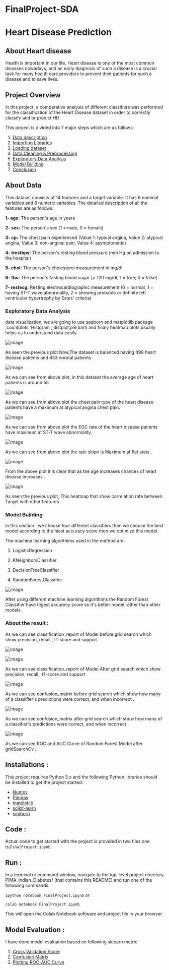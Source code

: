 # FinalProject-SDA
# Heart Disease Prediction 

## About Heart disease
Health is important in our life. Heart disease is one of the most common diseases nowadays, and an early diagnosis of such a disease is a crucial task for many health care providers to prevent their patients for such a disease and to save lives. 
## Project Overview

In this project, a comparative analysis of different classifiers was performed for the classification of the Heart Disease dataset in order to correctly classify and or predict HD .

This project is divided into 7 major steps which are as follows:

1. [Data description](#data-desc)
2. [Importing Libraries ](#imp-lib)
3. [Loading dataset](#data-load)
4. [Data Cleaning & Preprocessing](#data-prep)
5. [Exploratory Data Analysis](#data-eda)
6. [Model Building](#data-model)
7. [Conclusion](#data-conc)


## About Data 

This dataset consists of 14 features and a target variable. It has 6 nominal variables and 8 numeric variables. The detailed description of all the features are as follows:

**1- age:** The person's age in years<br>

**2- sex:** The person's sex (1 = male, 0 = female)<br>

**3- cp:** The chest pain experienced (Value 1: typical angina, Value 2: atypical angina, Value 3: non-anginal pain, Value 4: asymptomatic)<br>

**4- trestbps:** The person's resting blood pressure (mm Hg on admission to the hospital)<br>

**5- chol:** The person's cholesterol measurement in mg/dl<br>

**6- fbs:** The person's fasting blood sugar (> 120 mg/dl, 1 = true; 0 = false)<br>

**7- restecg:** Resting electrocardiographic measurement (0 = normal, 1 = having ST-T wave abnormality, 2 = showing probable or definite left ventricular hypertrophy by Estes' criteria)<br>

### Exploratory Data Analysis

data visualization, we are going to use seaborn and matplotlib package ,countplots, Histgram , distplot,pie,barh and finaly heatmap plots usually helps us to understand data easily.

![image](https://github.com/AfrahAlharbi/pic/blob/main/Dis_Target.png)

As seen the previous plot Now,The dataset is balanced having 498 heart disease patients and 453 normal patients

![image](https://github.com/AfrahAlharbi/pic/blob/main/Distributionn_Age.png)

As we can see from above plot, in this dataset the average age of heart patients is around 55

![image](https://github.com/AfrahAlharbi/pic/blob/main/Distripution_CP.png)

As we can see from above plot  the chest pain type of the heart disease patients have a maximum at atypical angina chest pain.

![image](https://github.com/AfrahAlharbi/pic/blob/main/Distribution_EGC.png)

As we can see from above plot  the EGC rate of the heart disease patients have maximum at ST-T wave abnormality.

![image](https://github.com/AfrahAlharbi/pic/blob/main/ST-slop_distribution.png)

As we can see from above plot the  rate slope is Maximum at flat state .


![image](https://github.com/AfrahAlharbi/pic/blob/main/Distribution%20of_numerical_Feature.png)

From the above plot it is clear that as the age increases chances of heart disease increases .

![image](https://github.com/AfrahAlharbi/pic/blob/main/Correlation.png)

As seen the previous plot, This heatmap that show correlation rate between Target with other features .


### Model Building

In this section , we choose four different classifiers then we choose the best model according to the hiest accuracy score then we optimize this model.

 The machine learning algorithims used in the method are:

1.  LogisticRegression .

2.   KNeighborsClassifier.

3.   DecisionTreeClassifier

4.   RandomForestClassifier


![image](https://github.com/AfrahAlharbi/pic/blob/main/Comparing%20Models.png)

After using different machine learning algorithims the Random Forest Classifier have higest accurecy score so it's better model rather than other models.

### About the result :

As we can see classification_report of Model before grid search which show precision, recall , f1-score and support

![image](https://github.com/AfrahAlharbi/pic/blob/main/report%20_without_grid.png)


![image](https://github.com/AfrahAlharbi/pic/blob/main/Report_with_grid.png)

As we can see classification_report of Model After grid search which show precision, recall , f1-score and support

![image](https://github.com/AfrahAlharbi/pic/blob/main/confiuse%20matrix_before_grid.png)
 
As we can see confusion_matrix before grid search which show how many of a classifier's predictions were correct, and when incorrect .


![image](https://github.com/AfrahAlharbi/pic/blob/main/Confusie_after_grid.png)

As we can see confusion_matrix after grid search which show how many of a classifier's predictions were correct, and when incorrect .

![image](https://github.com/AfrahAlharbi/pic/blob/main/Roc-rf.png)


As we can see ROC and AUC Curve of Random Forest Model after gridSearchCv .

## Installations :
This project requires Python 3.x and the following Python libraries should be installed to get the project started:
- [Numpy](http://www.numpy.org/)
- [Pandas](http://pandas.pydata.org/)
- [matplotlib](https://matplotlib.org/)
- [scikit-learn](https://scikit-learn.org/stable/)
- [seaborn](https://seaborn.pydata.org/installing.html)

## Code :
Actual code to get started with the project is provided in two files one is,```FinalProject.ipynb```

## Run :
In a terminal or command window, navigate to the top-level project directory PIMA_Indian_Diabetes/ (that contains this README) and run one of the following commands:

```ipython notebook FinalProject.ipynb```
or

```colab notebook FinalProject.ipynb```

This will open the Colab Notebook software and project file in your browser.

## Model Evaluation :
I have done model evaluation based on following sklearn metric.
1. [Cross Validation Score](https://scikit-learn.org/stable/modules/generated/sklearn.model_selection.cross_val_score.html)
2. [Confusion Matrix](https://scikit-learn.org/stable/modules/generated/sklearn.metrics.confusion_matrix.html)
3. [Plotting ROC-AUC Curve](https://en.wikipedia.org/wiki/Receiver_operating_characteristic)

